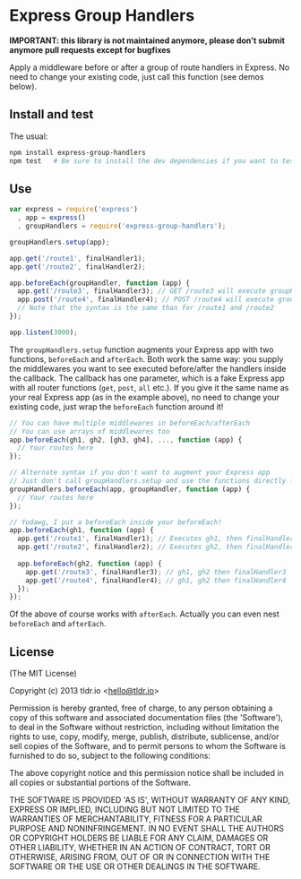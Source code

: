 Express Group Handlers
======================

**IMPORTANT: this library is not maintained anymore, please don't submit anymore pull requests except for bugfixes**

Apply a middleware before or after a group of route handlers in Express. No need to change your existing code, just call this function (see demos below).

## Install and test
The usual:
```bash
npm install express-group-handlers
npm test   # Be sure to install the dev dependencies if you want to test this module!
```

## Use
```javascript
var express = require('express')
  , app = express()
  , groupHandlers = require('express-group-handlers');

groupHandlers.setup(app);

app.get('/route1', finalHandler1);
app.get('/route2', finalHandler2);

app.beforeEach(groupHandler, function (app) {
  app.get('/route3', finalHandler3); // GET /route3 will execute groupHandler, then finalHandler3
  app.post('/route4', finalHandler4); // POST /route4 will execute groupHandler, then finalHandler4
  // Note that the syntax is the same than for /route1 and /route2
});

app.listen(3000);
```

The `groupHandlers.setup` function augments your Express app with two functions, `beforeEach` and `afterEach`. Both work the same way: you supply the middlewares you want to see executed before/after the handlers inside the callback. The callback has one parameter, which is a fake Express app with all router functions (`get`, `post`, `all` etc.). If you give it the same name as your real Express app (as in the example above), no need to change your existing code, just wrap the `beforeEach` function around it!

```javascript
// You can have multiple middlewares in beforeEach/afterEach
// You can use arrays of middlewares too
app.beforeEach(gh1, gh2, [gh3, gh4], ..., function (app) {
  // Your routes here
});

// Alternate syntax if you don't want to augment your Express app
// Just don't call groupHandlers.setup and use the functions directly like this
groupHandlers.beforeEach(app, groupHandler, function (app) {
  // Your routes here
});

// Yodawg, I put a beforeEach inside your beforeEach!
app.beforeEach(gh1, function (app) {
  app.get('/route1', finalHandler1); // Executes gh1, then finalHandler1
  app.get('/route2', finalHandler2); // Executes gh2, then finalHandler2
  
  app.beforeEach(gh2, function (app) {
    app.get('/route3', finalHandler3); // gh1, gh2 then finalHandler3
    app.get('/route4', finalHandler4); // gh1, gh2 then finalHandler4
  });
});
```

Of the above of course works with `afterEach`. Actually you can even nest `beforeEach` and `afterEach`.

## License
(The MIT License)

Copyright (c) 2013 tldr.io &lt;hello@tldr.io&gt;

Permission is hereby granted, free of charge, to any person obtaining
a copy of this software and associated documentation files (the
'Software'), to deal in the Software without restriction, including
without limitation the rights to use, copy, modify, merge, publish,
distribute, sublicense, and/or sell copies of the Software, and to
permit persons to whom the Software is furnished to do so, subject to
the following conditions:

The above copyright notice and this permission notice shall be
included in all copies or substantial portions of the Software.

THE SOFTWARE IS PROVIDED 'AS IS', WITHOUT WARRANTY OF ANY KIND,
EXPRESS OR IMPLIED, INCLUDING BUT NOT LIMITED TO THE WARRANTIES OF
MERCHANTABILITY, FITNESS FOR A PARTICULAR PURPOSE AND NONINFRINGEMENT.
IN NO EVENT SHALL THE AUTHORS OR COPYRIGHT HOLDERS BE LIABLE FOR ANY
CLAIM, DAMAGES OR OTHER LIABILITY, WHETHER IN AN ACTION OF CONTRACT,
TORT OR OTHERWISE, ARISING FROM, OUT OF OR IN CONNECTION WITH THE
SOFTWARE OR THE USE OR OTHER DEALINGS IN THE SOFTWARE.

